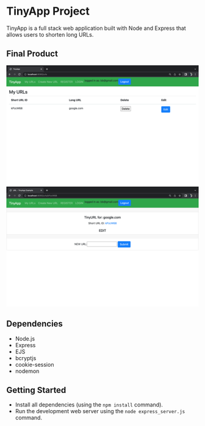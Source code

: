 # TinyApp Project

TinyApp is a full stack web application built with Node and Express that allows users to shorten long URLs.

## Final Product

!["Home Page"](https://github.com/osuntol/tinyapp/blob/main/docs/URL-PAGE.png)
!["Edit Page"](https://github.com/osuntol/tinyapp/blob/main/docs/EDIT-PAGE.png)

## Dependencies

- Node.js
- Express
- EJS
- bcryptjs
- cookie-session
- nodemon

## Getting Started

- Install all dependencies (using the `npm install` command).
- Run the development web server using the `node express_server.js` command.